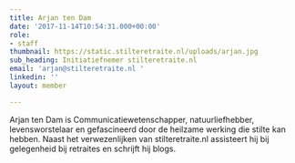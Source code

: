 ```yaml
---
title: Arjan ten Dam
date: '2017-11-14T10:54:31.000+00:00'
role:
- staff
thumbnail: https://static.stilteretraite.nl/uploads/arjan.jpg
sub_heading: Initiatiefnemer stilteretraite.nl
email: 'arjan@stilteretraite.nl '
linkedin: ''
layout: member

---
```

Arjan ten Dam is Communicatiewetenschapper, natuurliefhebber, levensworstelaar en gefascineerd door de heilzame werking die stilte kan hebben. Naast het verwezenlijken van stilteretraite.nl assisteert hij bij gelegenheid bij retraites en schrijft hij blogs.